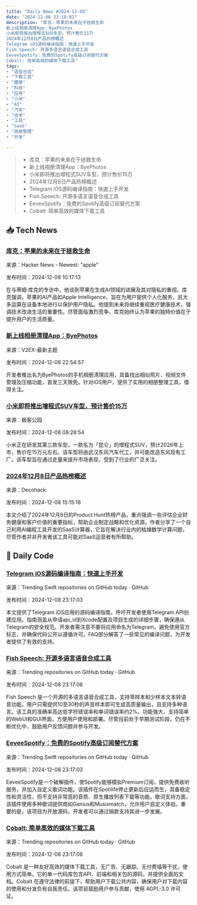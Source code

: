 ```yaml
---
title: "Daily News #2024-12-08"
date: "2024-12-08 23:18:02"
description: "库克：苹果的未来在于拯救生命
新上线相册清理App：ByePhotos
小米即将推出增程式SUV车型，预计售价15万
2024年12月8日产品热榜概述
Telegram iOS源码编译指南：快速上手开发
Fish Speech: 开源多语言语音合成工具
EeveeSpotify：免费的Spotify高级订阅替代方案
Cobalt: 简单高效的媒体下载工具"
tags: 
- "语音合成"
- "下载工具"
- "健康"
- "科技"
- "应用"
- "小米"
- "AI"
- "汽车"
- "技术"
- "工具"
- "SaaS"
- "相册管理"
- "开发"

---
```


> - 库克：苹果的未来在于拯救生命
> - 新上线相册清理App：ByePhotos
> - 小米即将推出增程式SUV车型，预计售价15万
> - 2024年12月8日产品热榜概述
> - Telegram iOS源码编译指南：快速上手开发
> - Fish Speech: 开源多语言语音合成工具
> - EeveeSpotify：免费的Spotify高级订阅替代方案
> - Cobalt: 简单高效的媒体下载工具

## 📥 Tech News

### [库克：苹果的未来在于拯救生命](https://www.wired.com/story/big-interview-tim-cook-wants-apple-to-literally-save-your-life/)

来源：Hacker News - Newest: "apple"

发布时间：2024-12-08 10:17:13

在与蒂姆·库克的专访中，他谈到苹果在生成AI领域的进展及其对隐私的重视。库克强调，苹果的AI产品如Apple Intelligence，旨在为用户提供个人化服务，且大多运算在设备本地进行以保护用户隐私。他提到未来将继续重视医疗健康技术，强调技术改进生活的重要性。尽管面临激烈竞争，库克始终认为苹果的独特价值在于提升用户的生活质量。

### [新上线相册清理App：ByePhotos](https://www.v2ex.com/t/1095948)

来源：V2EX-最新主题

发布时间：2024-12-08 22:54:57

开发者推出名为ByePhotos的手机相册清理应用，具备找出相似照片、视频文件管理及压缩功能，首发三天限免。针对iOS用户，提供了实用的相册整理工具，值得关注。

### [小米即将推出增程式SUV车型，预计售价15万](http://www.geekpark.net/news/343952)

来源：极客公园

发布时间：2024-12-08 08:28:54

小米正在研发其第三款车型，一款名为「昆仑」的增程式SUV，预计2026年上市，售价在15万元左右。该车型将由武汉东风汽车代工，并可能改造东风现有工厂。该车型旨在通过走量来提升市场表现，受到了行业的广泛关注。

### [2024年12月8日产品热榜概述](https://decohack.com/producthunt-daily-2024-12-08/)

来源：Decohack

发布时间：2024-12-08 15:15:18

本文介绍了2024年12月8日的Product Hunt热榜产品，重点强调一些评估企业财务健康和客户价值的重要指标，帮助企业制定战略和优化资源。作者分享了一个自己利用AI编程工具开发的SaaS计算器，它旨在解决行业内的枯燥数学计算问题，尽管作者并非开发者该工具可能对SaaS运营者有所帮助。

## 💾 Daily Code

### [Telegram iOS源码编译指南：快速上手开发](https://github.com/TelegramMessenger/Telegram-iOS)

来源：Trending Swift repositories on GitHub today · GitHub

发布时间：2024-12-08 23:17:03

本文提供了Telegram iOS应用的源码编译指南，呼吁开发者使用Telegram API创建应用。指南涵盖从申请api_id到Xcode配置及项目生成的详细步骤，确保遵从Telegram的安全规范。开发者需注意不要将应用命名为Telegram，避免使用官方标志，并确保代码公开以遵循许可。FAQ部分解答了一些常见的编译问题，为开发者提供了有效的支持。

### [Fish Speech: 开源多语言语音合成工具](https://github.com/fishaudio/fish-speech)

来源：Trending repositories on GitHub today · GitHub

发布时间：2024-12-08 23:17:06

Fish Speech 是一个开源的多语言语音合成工具，支持零样本和少样本文本转语音功能。用户只需提供10至30秒的声音样本即可生成高质量输出，且支持多种语言。该工具的准确率高达低字符错误率和单词错误率约2%。功能强大，支持简单的WebUI和GUI界面，方便用户使用和部署。尽管目前处于早期测试阶段，仍在不断优化中，鼓励用户反馈问题并参与开发。

### [EeveeSpotify：免费的Spotify高级订阅替代方案](https://github.com/whoeevee/EeveeSpotify)

来源：Trending Swift repositories on GitHub today · GitHub

发布时间：2024-12-08 23:17:03

EeveeSpotify是一个破解插件，使Spotify能够模拟Premium订阅，提供免费收听服务，并加入自定义歌词功能。该插件在Spotilife停止更新后应运而生，具备稳定性和灵活性，但不支持非常高的音质、原生播放列表下载等功能。歌词支持方面，该插件使用多种歌词提供商如Genius和Musixmatch，允许用户自定义体验。重要的是，该项目为开放源码，开发者可以通过捐款支持其进一步发展。

### [Cobalt: 简单高效的媒体下载工具](https://github.com/imputnet/cobalt)

来源：Trending repositories on GitHub today · GitHub

发布时间：2024-12-08 23:17:06

Cobalt 是一种友好高效的媒体下载工具，无广告、无跟踪、无付费墙等干扰，使用方式简单。它的单一代码库包含API、前端和相关包的源码，并提供全面的文档。Cobalt 在遵守法律的前提下，帮助用户下载公共内容，确保用户对下载内容的使用和分发负有自我责任。该项目鼓励用户参与贡献，使用 AGPL-3.0 许可证。
